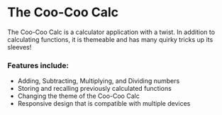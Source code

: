 # The Coo-Coo Calc

The Coo-Coo Calc is a calculator application with a twist. In addition to calculating functions, it is themeable and has many quirky tricks up its sleeves!

### Features include:
- Adding, Subtracting, Multiplying, and Dividing numbers
- Storing and recalling previously calculated functions
- Changing the theme of the Coo-Coo Calc
- Responsive design that is compatible with multiple devices